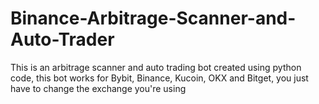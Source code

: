 # Binance-Arbitrage-Scanner-and-Auto-Trader
This is an arbitrage scanner and auto trading bot created using python code, this bot works for Bybit, Binance, Kucoin, OKX and Bitget, you just have to change the exchange you're using
